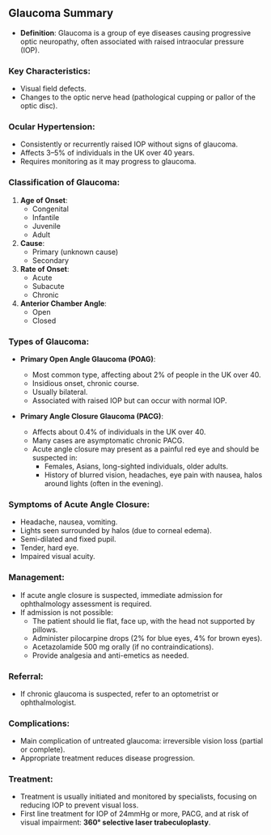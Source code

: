 ## Glaucoma Summary

- **Definition**: Glaucoma is a group of eye diseases causing progressive optic neuropathy, often associated with raised intraocular pressure (IOP).

### Key Characteristics:
- Visual field defects.
- Changes to the optic nerve head (pathological cupping or pallor of the optic disc).

### Ocular Hypertension:
- Consistently or recurrently raised IOP without signs of glaucoma.
- Affects 3–5% of individuals in the UK over 40 years.
- Requires monitoring as it may progress to glaucoma.

### Classification of Glaucoma:
1. **Age of Onset**:
   - Congenital
   - Infantile
   - Juvenile
   - Adult
2. **Cause**:
   - Primary (unknown cause)
   - Secondary
3. **Rate of Onset**:
   - Acute
   - Subacute
   - Chronic
4. **Anterior Chamber Angle**:
   - Open
   - Closed

### Types of Glaucoma:
- **Primary Open Angle Glaucoma (POAG)**:
  - Most common type, affecting about 2% of people in the UK over 40.
  - Insidious onset, chronic course.
  - Usually bilateral.
  - Associated with raised IOP but can occur with normal IOP.

- **Primary Angle Closure Glaucoma (PACG)**:
  - Affects about 0.4% of individuals in the UK over 40.
  - Many cases are asymptomatic chronic PACG.
  - Acute angle closure may present as a painful red eye and should be suspected in:
    - Females, Asians, long-sighted individuals, older adults.
    - History of blurred vision, headaches, eye pain with nausea, halos around lights (often in the evening).

### Symptoms of Acute Angle Closure:
- Headache, nausea, vomiting.
- Lights seen surrounded by halos (due to corneal edema).
- Semi-dilated and fixed pupil.
- Tender, hard eye.
- Impaired visual acuity.

### Management:
- If acute angle closure is suspected, immediate admission for ophthalmology assessment is required.
- If admission is not possible:
  - The patient should lie flat, face up, with the head not supported by pillows.
  - Administer pilocarpine drops (2% for blue eyes, 4% for brown eyes).
  - Acetazolamide 500 mg orally (if no contraindications).
  - Provide analgesia and anti-emetics as needed.

### Referral:
- If chronic glaucoma is suspected, refer to an optometrist or ophthalmologist.

### Complications:
- Main complication of untreated glaucoma: irreversible vision loss (partial or complete).
- Appropriate treatment reduces disease progression.

### Treatment:
- Treatment is usually initiated and monitored by specialists, focusing on reducing IOP to prevent visual loss.
- First line treatment for IOP of 24mmHg or more, PACG, and at risk of visual impairment: **360° selective laser trabeculoplasty**.